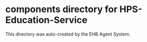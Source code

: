 # components directory for HPS-Education-Service

This directory was auto-created by the EHB Agent System.